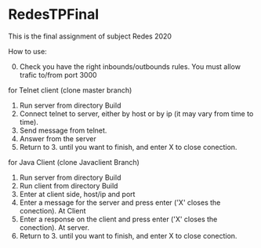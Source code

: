 # RedesTPFinal
This is the final assignment of subject Redes 2020


How to use:

0. Check you have the right inbounds/outbounds rules. You must allow trafic to/from port 3000

for Telnet client (clone master branch)
1. Run server from directory Build
2. Connect telnet to server, either by host or by ip (it may vary from time to time).
3. Send message from telnet.
4. Answer from the server
5. Return to 3. until you want to finish, and enter X to close conection.

for Java Client (clone Javaclient Branch)
1. Run server from directory Build
2. Run client from directory Build
3. Enter at client side, host/ip and port
4. Enter a message for the server and press enter ('X' closes the conection). At Client
5. Enter a response on the client and press enter ('X' closes the conection). At server.
6. Return to 3. until you want to finish, and enter X to close conection.

